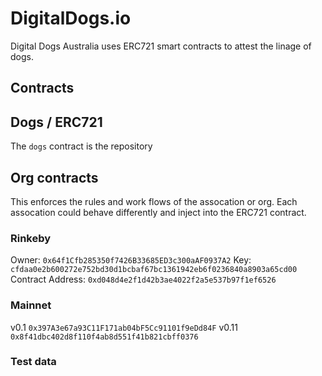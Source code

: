 # DigitalDogs.io
Digital Dogs Australia uses ERC721 smart contracts to attest the linage of dogs.

## Contracts

## Dogs / ERC721

The `dogs` contract is the repository 

## Org contracts

This enforces the rules and work flows of the assocation or org.  Each assocation could behave differently and inject into the ERC721 contract.

### Rinkeby
Owner: `0x64f1Cfb285350f7426B33685ED3c300aAF0937A2`
Key: `cfdaa0e2b600272e752bd30d1bcbaf67bc1361942eb6f0236840a8903a65cd00`
Contract Address: `0xd048d4e2f1d42b3ae4022f2a5e537b97f1ef6526`

### Mainnet 
v0.1 `0x397A3e67a93C11F171ab04bF5Cc91101f9eDd84F`
v0.11 `0x8f41dbc402d8f110f4ab8d551f41b821cbff0376`

### Test data
